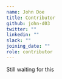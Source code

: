 ```yaml
---
name: John Doe
title: Contributor
github: john-d03
twitter: ""
linkedin: ""
slack: ""
joining_date: ""
role: contributor
---
```


Still waiting for this
